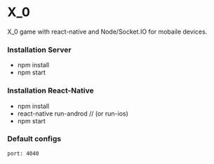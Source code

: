 # X_0

X_0 game with react-native and Node/Socket.IO for mobaile devices.

### Installation Server
  - npm install
  - npm start

### Installation React-Native
  - npm install
  - react-native run-androd // (or run-ios)
  - npm start

### Default configs
    port: 4040
